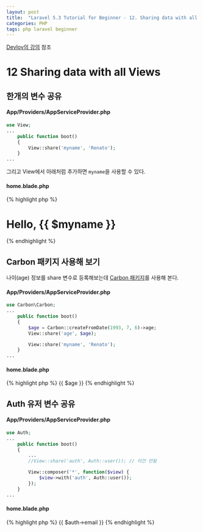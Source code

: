 ```yaml
---
layout: post
title:  "Laravel 5.3 Tutorial for Beginner - 12. Sharing data with all Views"
categories: PHP
tags: php laravel beginner
---
```

[Devlov의 강의](https://www.youtube.com/watch?v=naCcWcbZ3W4&index=12&list=PL3ZhWMazGi9IYymniZgqwnYuPFDvaEHJb) 참조

# 12 Sharing data with all Views

## 한개의 변수 공유

#### App/Providers/AppServiceProvider.php
```php
use View;
...
    public function boot()
    {
        View::share('myname', 'Renato');
    }
...
```

그리고 View에서 아래처럼 추가하면 `myname`을 사용할 수 있다.

#### home.blade.php
{% highlight php %}
<h1>Hello, {{ $myname }}</h1>
{% endhighlight %}

## Carbon 패키지 사용해 보기
나이(age) 정보를 share 변수로 등록해보는데 [Carbon 패키지](http://carbon.nesbot.com/docs/)를 사용해 본다.

#### App/Providers/AppServiceProvider.php
```php
use Carbon\Carbon;
...
    public function boot()
    {
        $age = Carbon::createFromDate(1993, 7, 6)->age;
        View::share('age', $age);

        View::share('myname', 'Renato');
    }
...
```

#### home.blade.php
{% highlight php %}
{{ $age }}
{% endhighlight %}

## Auth 유저 변수 공유

#### App/Providers/AppServiceProvider.php
```php
use Auth;
...
    public function boot()
    {
        ...
        //View::share('auth', Auth::user()); // 이건 안됨

        View::composer('*', function($view) {
            $view->with('auth', Auth::user());
        });
    }
...
```

#### home.blade.php
{% highlight php %}
{{ $auth->email }}
{% endhighlight %}
